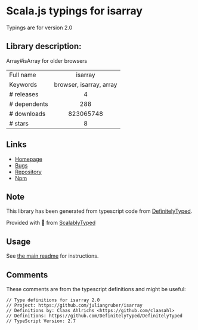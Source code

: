
# Scala.js typings for isarray

Typings are for version 2.0

## Library description:
Array#isArray for older browsers

|                    |                 |
| ------------------ | :-------------: |
| Full name          | isarray |
| Keywords           | browser, isarray, array |
| # releases         | 4 |
| # dependents       | 288 |
| # downloads        | 823065748 |
| # stars            | 8 |

## Links
- [Homepage](https://github.com/juliangruber/isarray)
- [Bugs](https://github.com/juliangruber/isarray/issues)
- [Repository](https://github.com/juliangruber/isarray)
- [Npm](https://www.npmjs.com/package/isarray)
    


## Note
This library has been generated from typescript code from [DefinitelyTyped](https://definitelytyped.org).

Provided with :purple_heart: from [ScalablyTyped](https://github.com/oyvindberg/ScalablyTyped)

## Usage
See [the main readme](../../readme.md) for instructions.

## Comments

These comments are from the typescript definitions and might be useful:
```
// Type definitions for isarray 2.0
// Project: https://github.com/juliangruber/isarray
// Definitions by: Claas Ahlrichs <https://github.com/claasahl>
// Definitions: https://github.com/DefinitelyTyped/DefinitelyTyped
// TypeScript Version: 2.7

```

